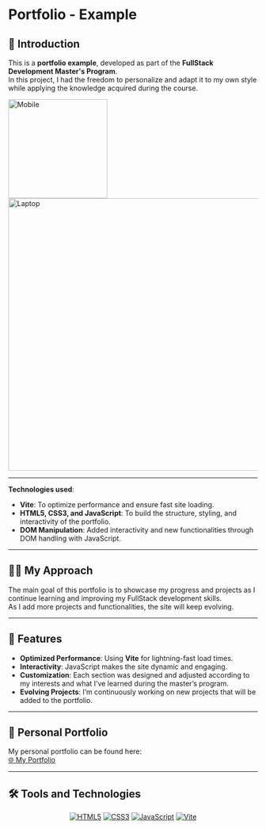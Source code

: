 # Portfolio - Example

## 🚀 Introduction

This is a **portfolio example**, developed as part of the **FullStack Development Master's Program**.  
In this project, I had the freedom to personalize and adapt it to my own style while applying the knowledge acquired during the course.  

<img src="my-portfolio/public/images/iPhone-13-PRO-sergioagulla.vercel.app (1).png" alt="Mobile" width="200"/> <img src="my-portfolio/public/images/Macbook-Air-sergioagulla.vercel.app (1).png" alt="Laptop" width="550"/>

---

**Technologies used**:
- **Vite**: To optimize performance and ensure fast site loading.  
- **HTML5, CSS3, and JavaScript**: To build the structure, styling, and interactivity of the portfolio.  
- **DOM Manipulation**: Added interactivity and new functionalities through DOM handling with JavaScript.  

---

## 🧑‍💻 My Approach

The main goal of this portfolio is to showcase my progress and projects as I continue learning and improving my FullStack development skills.  
As I add more projects and functionalities, the site will keep evolving.  

---

## 🌟 Features

- **Optimized Performance**: Using **Vite** for lightning-fast load times.  
- **Interactivity**: JavaScript makes the site dynamic and engaging.  
- **Customization**: Each section was designed and adjusted according to my interests and what I’ve learned during the master’s program.  
- **Evolving Projects**: I’m continuously working on new projects that will be added to the portfolio.  

---

## 🔗 Personal Portfolio

My personal portfolio can be found here:  
[🌐 My Portfolio](https://sergioagulla.dev)

---

## 🛠️ Tools and Technologies

<div align="center">

  <a href="https://developer.mozilla.org/en-US/docs/Web/HTML"><img src="https://img.icons8.com/color/50/html-5.png" alt="HTML5"/></a>
  <a href="https://developer.mozilla.org/en-US/docs/Web/CSS"><img src="https://img.icons8.com/color/50/css3.png" alt="CSS3"/></a>
  <a href="https://developer.mozilla.org/en-US/docs/Web/JavaScript"><img src="https://img.icons8.com/color/50/javascript.png" alt="JavaScript"/></a>
  <a href="https://vitejs.dev/"><img src="https://img.icons8.com/color/50/vite.png" alt="Vite"/></a>

</div>
